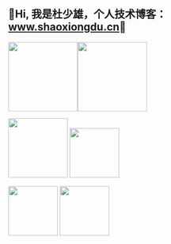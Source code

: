 ## 💖Hi, 我是杜少雄，个人技术博客： [<u>www.shaoxiongdu.cn</u>](http://www.shaoxiongdu.cn)💖

<img height="140px" src="https://github-readme-stats.vercel.app/api?custom_title=GitHub统计&username=shaoxiongdu&hide_border=false&show_icons=true&include_all_commits=true&count_private=true&theme=buefy&locale=cn&line_height=20" /><img height="140px" src="https://github-readme-stats.vercel.app/api/top-langs/?custom_title=编程语言统计&username=shaoxiongdu&exclude_repo =blog&hide_border=false&line_height=20&theme=flag-india&layout=compact&locale=cn" />

<img height='120px' src='https://github-readme-stats.vercel.app/api/wakatime?username=willianrod&custom_title=最近一周统计' /> <img height='100px' src='https://github-readme-stats.vercel.app/api/pin/?show_owner=true&username=shaoxiongdu&repo=blog' />

<img height='100px' src='https://github-readme-stats.vercel.app/api/pin/?show_owner=true&username=shaoxiongdu&repo=DataStructureForJava' /> <img height='100px' src='https://github-readme-stats.vercel.app/api/pin/?show_owner=true&username=shaoxiongdu&repo=CompoterNetworks' />

